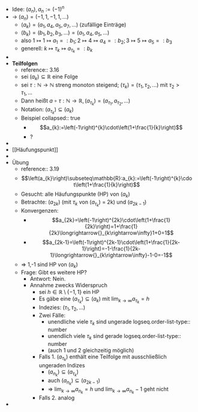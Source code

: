 - Idee: $\left(a_{n}\right),a_{n}:=\left(-1\right)^{n}$
- -> $\left(a_{n}\right)=\left(-1,1,-1,1,...\right)$
	- $\left(a_{k}\right)=\left(a_1,a_4,a_5,a_7,...\right)$ (zufällige Einträge)
	- $\left(b_{k}\right)=\left(b_1,b_2,b_3,...\right)=\left(a_1,a_4,a_5,...\right)$
	- also $1\mapsto1\mapsto a_1=:b_1;2\mapsto4\mapsto a_4=:b_2;3\mapsto5\mapsto a_5=:b_3$
	- generell: $k\mapsto\tau_{k}\mapsto a_{\tau_{k}}=:b_{k}$
-
- **Teilfolgen**
	- reference:: 3.16
	- sei $\left(a_{k}\right)\subseteq\mathbb{R}$ eine Folge
	- sei $\tau:\mathbb{N}\rightarrow\mathbb{N}$ streng monoton steigend; $\left(\tau_{k}\right)=\left(\tau_1,\tau_2,...\right)$ mit $\tau_2>\tau_1,...$
	- Dann heißt $a\circ\tau:\mathbb{N}\rightarrow\mathbb{R},\left(a_{\tau_{k}}\right)=\left(a_{\tau_{1}},a_{\tau_{2}},...\right)$
	- Notation: $\left(a_{\tau_{k}}\right)\subseteq\left(a_{k}\right)$
	- Beispiel
	  collapsed:: true
		- $$a_{k}:=\left(-1\right)^{k}\cdot\left(1+\frac{1}{k}\right)$$
		- ?
-
- [[Häufungspunkt]]
-
- Übung
	- reference:: 3.19
	- $$\left(a_{k}\right)\subseteq\mathbb{R}:a_{k}:=\left(-1\right)^{k}\cdot\left(1+\frac{1}{k}\right)$$
	- Gesucht: alle Häufungspunkte (HP) von $\left(a_{k}\right)$
	- Betrachte: $\left(a_{2k}\right)$ (mit $\tau_{k}$ von $\left(a_{\tau_{k}}\right)$ = 2k) und $\left(a_{2k-1}\right)$
	- Konvergenzen:
		- $$a_{2k}=\left(-1\right)^{2k}\cdot\left(1+\frac{1}{2k}\right)=1+\frac{1}{2k}\longrightarrow{}_{k\rightarrow\infty}1+0=1$$
		- $$a_{2k-1}=\left(-1\right)^{2k-1}\cdot\left(1+\frac{1}{2k-1}\right)=-1-\frac{1}{2k-1}\longrightarrow{}_{k\rightarrow\infty}-1-0=-1$$
	- => 1,-1 sind HP von $\left(a_{k}\right)$
	- Frage: Gibt es weitere HP?
		- Antwort: Nein.
		- Annahme zwecks Widerspruch
			- sei $h\in\mathbb{R}\setminus\left\lbrace-1,1\right\rbrace$ ein HP
			- Es gäbe eine $\left(a_{\tau_{k}}\right)\subseteq\left(a_{k}\right)$ mit $\lim_{k\rightarrow\infty}a_{\tau_{k}}=h$
			- Indezies: $\left(\tau_1,\tau_2,...\right)$
			- Zwei Fälle:
				- unendliche viele $\tau_{k}$ sind ungerade
				  logseq.order-list-type:: number
				- unendlich viele $\tau_{k}$ sind gerade
				  logseq.order-list-type:: number
				- (auch 1 und 2 gleichzeitig möglich)
			- Falls 1. $\left(a_{\tau_{k}}\right)$ enthält eine Teilfolge mit ausschließlich ungeraden Indizes
				- $\left(a_{n_{k}}\right)\subseteq\left(a_{\tau_{k}}\right)$
				- auch $\left(a_{n_{k}}\right)\subseteq\left(a_{2k-1}\right)$
				- => $\lim_{k\rightarrow\infty}a_{n_{k}}=h$ und $\lim_{k\rightarrow\infty}a_{n_{k}}-1$ geht nicht
			- Falls 2. analog
-